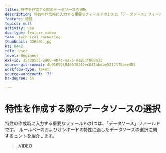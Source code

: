 ```yaml
---
title: 特性を作成する際のデータソースの選択
description: 特性の作成時に入力する重要なフィールドの1つは、「データソース」フィールドです。 ルールベースおよびオンボードの特性に適したデータソースの選択に関するヒントを紹介します。
feature: 特性
topics: null
activity: use
doc-type: feature video
team: Technical Marketing
thumbnail: 326660.jpg
kt: 6442
role: User
level: Beginner
exl-id: 357385b1-8900-4b7c-aa75-de25cf008a33
source-git-commit: 4b91696f840518312ec041abdbe5217178aee405
workflow-type: tm+mt
source-wordcount: '73'
ht-degree: 1%

---
```


# 特性を作成する際のデータソースの選択

特性の作成時に入力する重要なフィールドの1つは、「データソース」フィールドです。 ルールベースおよびオンボードの特性に適したデータソースの選択に関するヒントを紹介します。

>[!VIDEO](https://video.tv.adobe.com/v/326660/?quality=12&learn=on)
